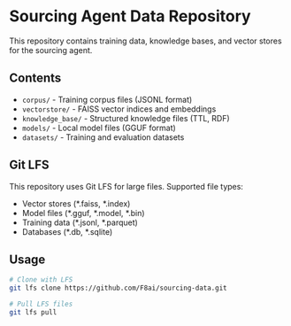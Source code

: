 # Sourcing Agent Data Repository

This repository contains training data, knowledge bases, and vector stores for the sourcing agent.

## Contents

- `corpus/` - Training corpus files (JSONL format)
- `vectorstore/` - FAISS vector indices and embeddings
- `knowledge_base/` - Structured knowledge files (TTL, RDF)
- `models/` - Local model files (GGUF format)
- `datasets/` - Training and evaluation datasets

## Git LFS

This repository uses Git LFS for large files. Supported file types:
- Vector stores (*.faiss, *.index)
- Model files (*.gguf, *.model, *.bin)
- Training data (*.jsonl, *.parquet)
- Databases (*.db, *.sqlite)

## Usage

```bash
# Clone with LFS
git lfs clone https://github.com/F8ai/sourcing-data.git

# Pull LFS files
git lfs pull
```
